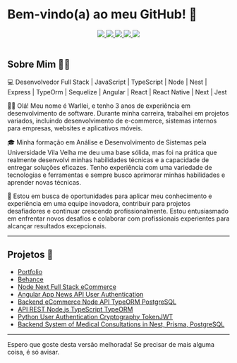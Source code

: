 # Bem-vindo(a) ao meu GitHub! 👋

<div align="center">
  <a href="https://api.whatsapp.com/send?phone=5527997964980&text=Meu%20Whatsapp" target="_blank">
    <img src="https://img.shields.io/badge/-WhatsApp-4B0082?style=for-the-badge&logo=whatsapp&logoColor=white">
  </a>
  <a href="https://www.instagram.com/warlleimartins/" target="_blank">
    <img src="https://img.shields.io/badge/-Instagram-4B0082?style=for-the-badge&logo=instagram&logoColor=white">
  </a>
  <a href="mailto:warlleimartinsdev@outlook.com" target="_blank">
    <img src="https://img.shields.io/badge/-Email-4B0082?style=for-the-badge&logo=microsoft-outlook&logoColor=white">
  </a>
  <a href="https://www.behance.net/warlleimartins" target="_blank">
    <img src="https://img.shields.io/badge/-Behance-4B0082?style=for-the-badge&logo=behance&logoColor=white">
  </a>
  <a href="https://www.linkedin.com/in/warllei-martins-823510153/" target="_blank">
    <img src="https://img.shields.io/badge/-LinkedIn-4B0082?style=for-the-badge&logo=linkedin&logoColor=white">
  </a>
</div>

<br/>

## Sobre Mim 🙋‍♂️

💻 Desenvolvedor Full Stack | JavaScript | TypeScript | Node | Nest | Express | TypeOrm | Sequelize | Angular | React | React Native | Next | Jest

👨‍💻 Olá! Meu nome é Warllei, e tenho 3 anos de experiência em desenvolvimento de software. Durante minha carreira, trabalhei em projetos variados, incluindo desenvolvimento de e-commerce, sistemas internos para empresas, websites e aplicativos móveis.

🎓 Minha formação em Análise e Desenvolvimento de Sistemas pela Universidade Vila Velha me deu uma base sólida, mas foi na prática que realmente desenvolvi minhas habilidades técnicas e a capacidade de entregar soluções eficazes. Tenho experiência com uma variedade de tecnologias e ferramentas e sempre busco aprimorar minhas habilidades e aprender novas técnicas.

🚀 Estou em busca de oportunidades para aplicar meu conhecimento e experiência em uma equipe inovadora, contribuir para projetos desafiadores e continuar crescendo profissionalmente. Estou entusiasmado em enfrentar novos desafios e colaborar com profissionais experientes para alcançar resultados excepcionais.

---

## Projetos 📂

- [Portfolio](https://portifoliowarllei.netlify.app/)
- [Behance](https://www.behance.net/warlleimartins)
- [Node Next Full Stack eCommerce](https://github.com/warlleism/node-next-full-stack-ecommerce)
- [Angular App News API User Authentication](https://github.com/warlleism/angular-app-news-api-user-authentication)
- [Backend eCommerce Node API TypeORM PostgreSQL](https://github.com/warlleism/backend-ecommerce-node-api-typeorm-postgresql)
- [API REST Node.js TypeScript TypeORM](https://github.com/warlleism/API-REST-Node.js-TypeScript-TypeORM)
- [Python User Authentication Cryptography TokenJWT](https://github.com/warlleism/python-user-authentication-cryptography-tokenJWT)
- [Backend System of Medical Consultations in Nest, Prisma, PostgreSQL](https://github.com/warlleism/backend-system-of-medical-consultations-in-nest-prisma-postgresql)

---

Espero que goste desta versão melhorada! Se precisar de mais alguma coisa, é só avisar.
